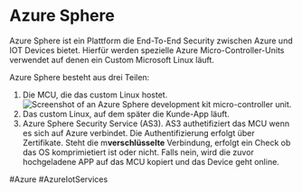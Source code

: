 # Azure Sphere

Azure Sphere ist ein Plattform die End-To-End Security zwischen Azure und IOT Devices bietet. Hierfür werden spezielle Azure Micro-Controller-Units verwendet auf denen ein Custom Microsoft Linux läuft. 

Azure Sphere besteht aus drei Teilen:

1. Die MCU, die das custom Linux hostet. ![Screenshot of an Azure Sphere development kit micro-controller unit.](https://docs.microsoft.com/en-us/learn/azure-fundamentals/iot-fundamentals/media/2-identify-product-options-02-d830e12a.png)
2. Das custom Linux, auf dem später die Kunde-App läuft.
3. Azure Sphere Security Service (AS3). AS3 authetifiziert das MCU wenn es sich auf Azure verbindet. Die Authentifizierung erfolgt über Zertifikate. Steht die m**verschlüsselte** Verbindung, erfolgt ein Check ob das OS komprimietiert ist oder nicht. Falls nein, wird die zuvor hochgeladene APP auf das MCU kopiert und das Device geht online.

#Azure
#AzureIotServices